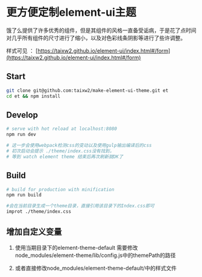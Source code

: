 # 更方便定制element-ui主题

饿了么提供了许多优秀的组件，但是其组件的风格一直备受诟病，于是花了点时间对几乎所有组件的尺寸进行了缩小，以及对色彩线条阴影等进行了些许调整。

样式可见 ：
[https://taixw2.github.io/element-ui/index.html#/form](https://taixw2.github.io/element-ui/index.html#/form)

## Start

``` bash
git clone git@github.com:taixw2/make-element-ui-theme.git et
cd et && npm install
```

## Develop

``` bash
# serve with hot reload at localhost:8080
npm run dev

# 这一步会使用webpack检测css的变动以及使用gulp输出编译后的css
# 初次启动会提示 ./theme/index.css没有找到，
# 等到 watch element theme 结束后再次刷新就OK了

```

## Build

``` bash
# build for production with minification
npm run build

#会在当前目录生成一个theme目录，直接引用该目录下的Index.css即可
improt ./theme/index.css

```

## 增加自定义变量
1. 使用当期目录下的element-theme-default
  需要修改node_modules/element-theme/lib/config.js中的themePath的路径

2. 或者直接修改node_modules/element-theme-default/中的样式文件
